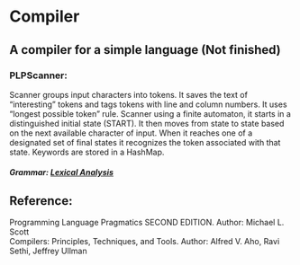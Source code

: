 # Compiler
## A compiler for a simple language (Not finished)   

### PLPScanner: 
Scanner groups input characters into tokens. It saves the text of “interesting” tokens and tags tokens with line and column numbers. It uses “longest possible token” rule. Scanner using a finite automaton, it starts in a distinguished initial state (START). It then moves from state to state based on the next available character of input. When it reaches one of a designated set of final states it recognizes the token associated with that state.  Keywords are stored in a HashMap.    
##### Grammar:    [Lexical Analysis](https://github.com/tangni31/compiler/blob/master/lexical%20analysis)    
    
## Reference:
   Programming Language Pragmatics SECOND EDITION.   Author: Michael L. Scott      
   Compilers: Principles, Techniques, and Tools.   Author: Alfred V. Aho, Ravi Sethi, Jeffrey Ullman      
